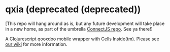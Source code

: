 # qxia (deprecated (deprecated))
[This repo will hang around as is, but any future development will take place in a new home, as part of the umbrella [ConnectJS repo](https://github.com/kennytilton/ConnectJS/tree/master/cljs/qxia). See ya there!]

A Clojurescript qooxdoo mobile wrapper with Cells Inside(tm). Please see [our wiki](https://github.com/kennytilton/qxia/wiki) for more information.
